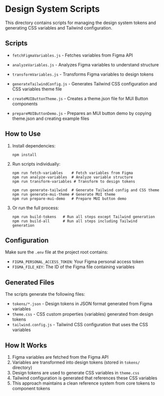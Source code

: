 # Design System Scripts

This directory contains scripts for managing the design system tokens and generating CSS variables and Tailwind configuration.

## Scripts

- `fetchFigmaVariables.js` - Fetches variables from Figma API
- `analyzeVariables.js` - Analyzes Figma variables to understand structure
- `transformVariables.js` - Transforms Figma variables to design tokens

- `generateTailwindConfig.js` - Generates Tailwind CSS configuration and CSS variables theme file
- `createMUIButtonTheme.js` - Creates a theme.json file for MUI Button components
- `prepareMUIButtonDemo.js` - Prepares an MUI button demo by copying theme.json and creating example files

## How to Use

1. Install dependencies:
   ```
   npm install
   ```

2. Run scripts individually:
   ```
   npm run fetch-variables    # Fetch variables from Figma
   npm run analyze-variables  # Analyze variable structure
   npm run transform-variables # Transform to design tokens

   npm run generate-tailwind  # Generate Tailwind config and CSS theme
   npm run generate-mui-theme # Generate MUI theme
   npm run prepare-mui-demo   # Prepare MUI button demo
   ```

3. Or run the full process:
   ```
   npm run build-tokens   # Run all steps except Tailwind generation
   npm run build-all      # Run all steps including Tailwind generation
   ```

## Configuration

Make sure the `.env` file at the project root contains:
- `FIGMA_PERSONAL_ACCESS_TOKEN`: Your Figma personal access token
- `FIGMA_FILE_KEY`: The ID of the Figma file containing variables

## Generated Files

The scripts generate the following files:

- `tokens/*.json` - Design tokens in JSON format generated from Figma variables
- `theme.css` - CSS custom properties (variables) generated from design tokens
- `tailwind.config.js` - Tailwind CSS configuration that uses the CSS variables

## How It Works

1. Figma variables are fetched from the Figma API
2. Variables are transformed into design tokens (stored in `tokens/` directory)
3. Design tokens are used to generate CSS variables in `theme.css`
4. Tailwind configuration is generated that references these CSS variables
5. This approach maintains a clean reference system from core tokens to component tokens
